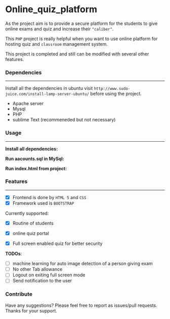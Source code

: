 # Online_quiz_platform

As the project aim is to provide a secure platform for the students to give online exams and quiz
and increase their `"caliber"`.

This `PHP` project is really helpful when you want to use online platform for hosting quiz and `classroom` management 
system.

This project is completed and still can be modified with several other features.


### Dependencies
-----------------

Install all the dependencies in ubuntu visit `http://www.sudo-juice.com/install-lamp-server-ubuntu/` before using the project.

   * Apache server
   * Mysql
   * PHP
   * sublime Text (recommeneded but not necessary)

### Usage
-----------------

**Install all dependencies:**

**Run aacounts.sql in MySql:**

**Run index.html from project:**
   
### Features
-----------------
- [x] Frontend is done by `HTML 5` and `CSS` 
- [x] Framework used is `BOOTSTRAP`

Currently supported:

- [x] Routine of students
- [x] online quiz portal
- [x] Full screen enabled quiz for better security


**TODOs**:

- [ ] machine learning for auto image detection of a person giving exam
- [ ] No other Tab allowance
- [ ] Logout on exiting full screen mode
- [ ] Send notification to the user

### Contribute

Have any suggestions? Please feel free to report as issues/pull requests.
Thanks for your support.
